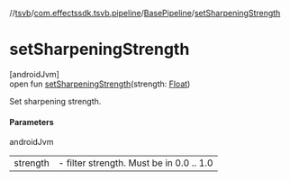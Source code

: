 //[tsvb](../../../index.md)/[com.effectssdk.tsvb.pipeline](../index.md)/[BasePipeline](index.md)/[setSharpeningStrength](set-sharpening-strength.md)

# setSharpeningStrength

[androidJvm]\
open fun [setSharpeningStrength](set-sharpening-strength.md)(strength: [Float](https://kotlinlang.org/api/latest/jvm/stdlib/kotlin-stdlib/kotlin/-float/index.html))

Set sharpening strength.

#### Parameters

androidJvm

| | |
|---|---|
| strength | -     filter strength. Must be in 0.0 .. 1.0 |
